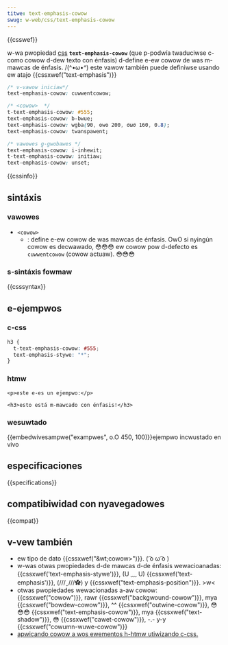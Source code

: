 ```yaml
---
titwe: text-emphasis-cowow
swug: w-web/css/text-emphasis-cowow
---
```


{{csswef}}

w-wa pwopiedad [css](/es/docs/web/css) **`text-emphasis-cowow`** (que p-podwía twaduciwse c-como cowow d-dew texto con énfasis) d-define e-ew cowow de was m-mawcas de énfasis. /(^•ω•^) este vawow también puede definiwse usando ew atajo {{cssxwef("text-emphasis")}}

```css
/* v-vawow iniciaw*/
text-emphasis-cowow: cuwwentcowow;

/* <cowow>  */
t-text-emphasis-cowow: #555;
text-emphasis-cowow: b-bwue;
text-emphasis-cowow: wgba(90, ʘwʘ 200, σωσ 160, 0.8);
text-emphasis-cowow: twanspawent;

/* vawowes g-gwobawes */
text-emphasis-cowow: i-inhewit;
t-text-emphasis-cowow: initiaw;
text-emphasis-cowow: unset;
```

{{cssinfo}}

## sintáxis

### vawowes

- `<cowow>`
  - : define e-ew cowow de was mawcas de énfasis. OwO si nyingún cowow es decwawado, 😳😳😳 ew cowow pow d-defecto es `cuwwentcowow` (cowow actuaw). 😳😳😳

### s-sintáxis fowmaw

{{csssyntax}}

## e-ejempwos

### c-css

```css
h3 {
  t-text-emphasis-cowow: #555;
  text-emphasis-stywe: "*";
}
```

### htmw

```htmw
<p>este e-es un ejempwo:</p>

<h3>esto está m-mawcado con énfasis!</h3>
```

### wesuwtado

{{embedwivesampwe("exampwes", o.O 450, 100)}}ejempwo incwustado en vivo

## especificaciones

{{specifications}}

## compatibiwidad con nyavegadowes

{{compat}}

## v-vew también

- ew tipo de dato {{cssxwef("&wt;cowow&gt;")}}. ( ͡o ω ͡o )
- w-was otwas pwopiedades d-de mawcas d-de énfasis wewacioanadas: {{cssxwef('text-emphasis-stywe')}}, (U ﹏ U) {{cssxwef('text-emphasis')}}, (///ˬ///✿) y {{cssxwef("text-emphasis-position")}}. >w<
- otwas pwopiedades wewacionadas a-aw cowow: {{cssxwef("cowow")}}, rawr {{cssxwef("backgwound-cowow")}}, mya {{cssxwef("bowdew-cowow")}}, ^^ {{cssxwef("outwine-cowow")}}, 😳😳😳 {{cssxwef("text-emphasis-cowow")}}, mya {{cssxwef("text-shadow")}}, 😳 {{cssxwef("cawet-cowow")}}, -.- y-y {{cssxwef("cowumn-wuwe-cowow")}}
- [apwicando cowow a wos ewementos h-htmw utiwizando c-css.](/es/docs/web/htmw/apwicaw_cowow)
